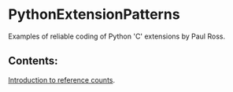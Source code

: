 # PythonExtensionPatterns

Examples of reliable coding of Python 'C' extensions by Paul Ross.

## Contents:

[Introduction to reference counts](doc/sphinx/source/refcount.rst).

